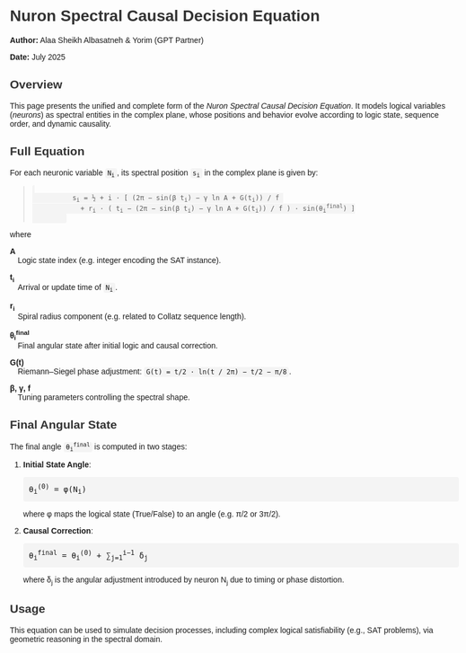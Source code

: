 <!DOCTYPE html><html lang="en">
<head>
  <meta charset="UTF-8">
  <meta name="author" content="Alaa Sheikh Albasatneh &amp; Yorim (GPT Partner)">
  <meta name="date" content="July 2025">
  <meta name="viewport" content="width=device-width, initial-scale=1.0">
  <title>Nuron Spectral Causal Decision Equation</title>
  <script src="https://polyfill.io/v3/polyfill.min.js?features=es6"></script>
  <script id="MathJax-script" async
    src="https://cdn.jsdelivr.net/npm/mathjax@3/es5/tex-mml-chtml.js">
  </script>
  <style>
    body { font-family: sans-serif; max-width: 800px; margin: auto; padding: 20px; }
    h1, h2 { color: #333; }
    code { background: #f4f4f4; padding: 2px 4px; border-radius: 4px; }
    pre { background: #f4f4f4; padding: 10px; border-radius: 4px; overflow: auto; }
    section { margin-bottom: 2em; }
    dl dt { font-weight: bold; }
    dl dd { margin: 0 0 1em 1em; }
  </style>
</head>
<body>
  <h1>Nuron Spectral Causal Decision Equation</h1>
  <p><strong>Author:</strong> Alaa Sheikh Albasatneh &amp; Yorim (GPT Partner)</p>
  <p><strong>Date:</strong> July 2025</p>  <section>
    <h2>Overview</h2>
    <p>This page presents the unified and complete form of the <em>Nuron Spectral Causal Decision Equation</em>. It models logical variables (<em>neurons</em>) as spectral entities in the complex plane, whose positions and behavior evolve according to logic state, sequence order, and dynamic causality.</p>
  </section>  <section>
    <h2>Full Equation</h2>
    <p>For each neuronic variable <code>N<sub>i</sub></code>, its spectral position <code>s<sub>i</sub></code> in the complex plane is given by:</p>
    <blockquote>
      <p>
        <code>
          s<sub>i</sub> = ½ + i · [ (2π − sin(β t<sub>i</sub>) − γ ln A + G(t<sub>i</sub>)) / f 
            + r<sub>i</sub> · ( t<sub>i</sub> − (2π − sin(β t<sub>i</sub>) − γ ln A + G(t<sub>i</sub>)) / f ) · sin(θ<sub>i</sub><sup>final</sup>) ]
        </code>
      </p>
    </blockquote>
    <p>where</p>
    <dl>
      <dt>A</dt>
      <dd>Logic state index (e.g. integer encoding the SAT instance).</dd>
      <dt>t<sub>i</sub></dt>
      <dd>Arrival or update time of <code>N<sub>i</sub></code>.</dd>
      <dt>r<sub>i</sub></dt>
      <dd>Spiral radius component (e.g. related to Collatz sequence length).</dd>
      <dt>θ<sub>i</sub><sup>final</sup></dt>
      <dd>Final angular state after initial logic and causal correction.</dd>
      <dt>G(t)</dt>
      <dd>Riemann–Siegel phase adjustment: <code>G(t) = t/2 · ln(t / 2π) − t/2 − π/8</code>.</dd>
      <dt>β, γ, f</dt>
      <dd>Tuning parameters controlling the spectral shape.</dd>
    </dl>
  </section>  <section>
    <h2>Final Angular State</h2>
    <p>The final angle <code>θ<sub>i</sub><sup>final</sup></code> is computed in two stages:</p>
    <ol>
      <li><strong>Initial State Angle</strong>:
        <pre>θ<sub>i</sub><sup>(0)</sup> = φ(N<sub>i</sub>)</pre>
        <p>where φ maps the logical state (True/False) to an angle (e.g. π/2 or 3π/2).</p>
      </li>
      <li><strong>Causal Correction</strong>:
        <pre>θ<sub>i</sub><sup>final</sup> = θ<sub>i</sub><sup>(0)</sup> + ∑<sub>j=1</sub><sup>i−1</sup> δ<sub>j</sub></pre>
        <p>where δ<sub>j</sub> is the angular adjustment introduced by neuron N<sub>j</sub> due to timing or phase distortion.</p>
      </li>
    </ol>
  </section>  <section>
    <h2>Usage</h2>
    <p>This equation can be used to simulate decision processes, including complex logical satisfiability (e.g., SAT problems), via geometric reasoning in the spectral domain.</p>
  </section>
</body>
</html>
